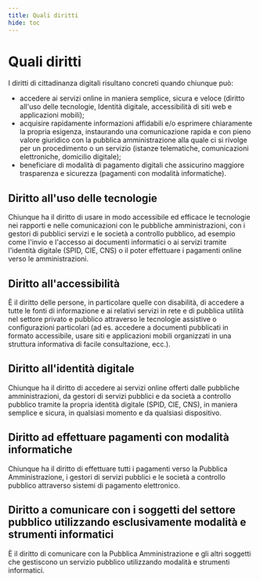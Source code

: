 ```yaml
---
title: Quali diritti
hide: toc
---
```


# Quali diritti

I diritti di cittadinanza digitali risultano concreti quando chiunque può:

- accedere ai servizi online in maniera semplice, sicura e veloce (diritto all'uso delle
    tecnologie, Identità digitale, accessibilità di siti web e applicazioni mobili);
- acquisire rapidamente informazioni affidabili e/o esprimere chiaramente la propria esigenza,
    instaurando una comunicazione rapida e con pieno valore giuridico con la pubblica
    amministrazione alla quale ci si rivolge per un procedimento o un servizio (istanze
    telematiche, comunicazioni elettroniche, domicilio digitale);
- beneficiare di modalità di pagamento digitali che assicurino maggiore trasparenza e
    sicurezza (pagamenti con modalità informatiche).

## Diritto all'uso delle tecnologie

Chiunque ha il diritto di usare in modo accessibile ed efficace le tecnologie nei rapporti e nelle
comunicazioni con le pubbliche amministrazioni, con i gestori di pubblici servizi e le società a
controllo pubblico, ad esempio come l'invio e l'accesso ai documenti informatici o ai servizi
tramite l'identità digitale (SPID, CIE, CNS) o il poter effettuare i pagamenti online verso le
amministrazioni.

## Diritto all'accessibilità

È il diritto delle persone, in particolare quelle con disabilità, di accedere a tutte le fonti di
informazione e ai relativi servizi in rete e di pubblica utilità nel settore privato e pubblico
attraverso le tecnologie assistive o configurazioni particolari (ad es. accedere a documenti
pubblicati in formato accessibile, usare siti e applicazioni mobili organizzati in una struttura
informativa di facile consultazione, ecc.).

## Diritto all'identità digitale

Chiunque ha il diritto di accedere ai servizi online offerti dalle pubbliche amministrazioni, da
gestori di servizi pubblici e da società a controllo pubblico tramite la propria identità digitale (SPID,
CIE, CNS), in maniera semplice e sicura, in qualsiasi momento e da qualsiasi dispositivo.


## Diritto ad effettuare pagamenti con modalità informatiche

Chiunque ha il diritto di effettuare tutti i pagamenti verso la Pubblica Amministrazione, i gestori di
servizi pubblici e le società a controllo pubblico attraverso sistemi di pagamento elettronico.

## Diritto a comunicare con i soggetti del settore pubblico utilizzando esclusivamente modalità e strumenti informatici

È il diritto di comunicare con la Pubblica Amministrazione e gli altri soggetti che gestiscono un
servizio pubblico utilizzando modalità e strumenti informatici.

